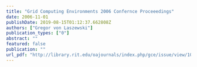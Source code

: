 ```yaml
---
title: "Grid Computing Environments 2006 Confernce Proceeedings"
date: 2006-11-01
publishDate: 2019-08-15T01:12:37.662808Z
authors: ["Gregor von Laszewski"]
publication_types: ["0"]
abstract: ""
featured: false
publication: ""
url_pdf: "http://library.rit.edu/oajournals/index.php/gce/issue/view/10/showToc"
---
```



